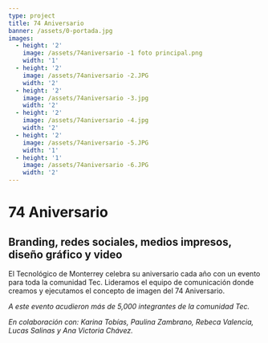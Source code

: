 ```yaml
---
type: project
title: 74 Aniversario
banner: /assets/0-portada.jpg
images:
  - height: '2'
    image: /assets/74aniversario -1 foto principal.png
    width: '1'
  - height: '2'
    image: /assets/74aniversario -2.JPG
    width: '2'
  - height: '2'
    image: /assets/74aniversario -3.jpg
    width: '2'
  - height: '2'
    image: /assets/74aniversario -4.jpg
    width: '2'
  - height: '2'
    image: /assets/74aniversario -5.JPG
    width: '1'
  - height: '1'
    image: /assets/74aniversario -6.JPG
    width: '2'
---
```

# 74 Aniversario

## Branding, redes sociales, medios impresos, diseño gráfico y video

El Tecnológico de Monterrey celebra su aniversario cada año con un evento para toda la comunidad Tec. Lideramos el equipo de comunicación donde creamos y ejecutamos el concepto de imagen del 74 Aniversario.

_A este evento acudieron más de 5,000 integrantes de la comunidad Tec._

_En colaboración con: Karina Tobías, Paulina Zambrano, Rebeca Valencia, Lucas Salinas y Ana Victoria Chávez._
